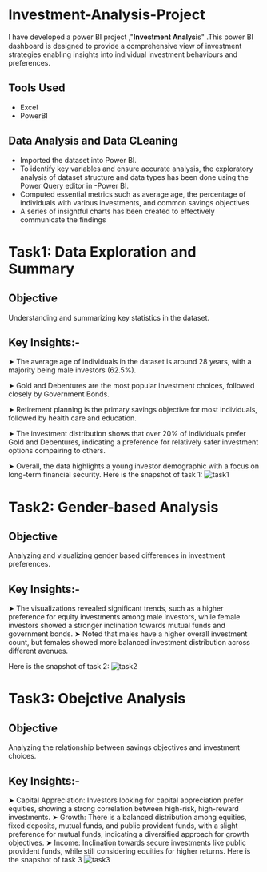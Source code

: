 # Investment-Analysis-Project
 I have developed a power BI project ,"𝐈𝐧𝐯𝐞𝐬𝐭𝐦𝐞𝐧𝐭 𝐀𝐧𝐚𝐥𝐲𝐬𝐢s" .This power BI dashboard is designed to provide a comprehensive view of investment strategies enabling insights into individual investment behaviours and preferences. 
## Tools Used
 - Excel
 - PowerBI
## Data Analysis and Data CLeaning
- Imported the dataset into Power BI.
- To identify key variables and ensure accurate analysis, the exploratory analysis of dataset structure and data types has been done using the Power Query editor in -Power BI.
- Computed essential metrics such as average age, the percentage of individuals with various investments, and common savings objectives
- A series of insightful charts has been created to effectively communicate the findings
 
# Task1: Data Exploration and Summary
## Objective
 Understanding and summarizing key statistics in the dataset.
## Key Insights:-
➤ The average age of individuals in the dataset is around 28 years, with a majority being male investors (62.5%).

➤ Gold and Debentures are the most popular investment choices, followed closely by Government Bonds.

➤ Retirement planning is the primary savings objective for most individuals, followed by health care and education.

➤ The investment distribution shows that over 20% of individuals prefer Gold and Debentures, indicating a preference for relatively safer investment options compairing to others.

➤ Overall, the data highlights a young investor demographic with a focus on long-term financial security.
Here is the snapshot of task 1:
![task1](https://github.com/user-attachments/assets/0d01bf08-de3c-40bb-a02a-6cf3e7d4d0d4)

# Task2: Gender-based Analysis
## Objective
 Analyzing and visualizing gender based differences in investment preferences.
## Key Insights:-
➤ The visualizations revealed significant trends, such as a higher preference for equity investments among male investors, while female investors showed a stronger inclination towards mutual funds and government bonds.
➤ Noted that males have a higher overall investment count, but females showed more balanced investment distribution across different avenues.

Here is the snapshot of task 2:
![task2](https://github.com/user-attachments/assets/2f529008-8ca2-4473-a20d-8a0f10ce0f50)

# Task3: Obejctive Analysis
## Objective
   Analyzing the relationship between savings objectives and investment choices.
## Key Insights:-
➤ Capital Appreciation:
   Investors looking for capital appreciation prefer equities, showing a strong correlation between high-risk, high-reward investments.
➤ Growth:
   There is a balanced distribution among equities, fixed deposits, mutual funds, and public provident funds, with a slight preference for mutual funds, indicating a diversified approach for growth objectives.
➤ Income:
   Inclination towards secure investments like public provident funds, while still considering equities for higher returns.
Here is the snapshot of task 3
![task3](https://github.com/user-attachments/assets/882ff290-f524-40dd-87ac-329d24d318d5)
